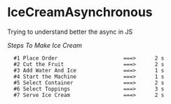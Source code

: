 # IceCreamAsynchronous
Trying to understand better the async in JS

  *Steps To Make Ice Cream*              
   
      #1 Place Order                     ===>      2 s  
      #2 Cut the Fruit                   ===>      2 s                        
      #3 Add Water And Ice               ===>      1 s
      #4 Start the Machine               ===>      1 s
      #5 Select Container                ===>      2 s
      #6 Select Toppings                 ===>      3 s
      #7 Serve Ice Cream                 ===>      2 s
